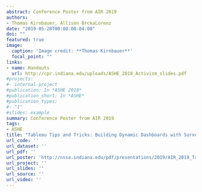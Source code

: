 ```yaml
---
abstract: Conference Poster from AIR 2019
authors:
- Thomas Kirnbauer, Allison BrckaLorenz
date: "2019-05-28T00:00:00-04:00"
doi: ""
featured: true
image:
  caption: 'Image credit: **Thomas Kirnbauer**'
  focal_point: ""
links:
- name: Handouts
  url: http://cpr.indiana.edu/uploads/ASHE_2018_Activism_slides.pdf
#projects:
#- internal-project
#publication: In *ASHE 2018*
#publication_short: In *ASHE*
#publication_types:
#- "1"
#slides: example
summary: Conference Poster from AIR 2019
tags:
- ASHE
title: "Tableau Tips and Tricks: Building Dynamic Dashboards with Survey Data "
url_code: ''
url_dataset: ''
url_pdf: ''
url_poster: 'http://nsse.indiana.edu/pdf/presentations/2019/AIR_2019_Tableau_Poster.pdf'
url_project: ''
url_slides: ''
url_source: ''
url_video: ''
---
```


